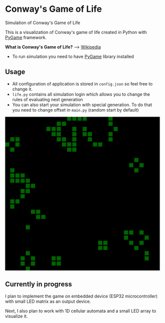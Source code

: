 # Conway's Game of Life
Simulation of Conway's Game of Life

This is a visualization of Conway's game of life created in Python with [PyGame](https://www.pygame.org/news) framework.

**What is Conway's Game of Life?** --> [Wikipedia](https://en.wikipedia.org/wiki/Conway's_Game_of_Life)

- To run simulation you need to have [PyGame](https://www.pygame.org/news) library installed

## Usage
- All configuration of application is stored in `config.json` so feel free to change it.
- `life.py` contains all simulation login which allows you to change the rules of evaluating next generation
- You can also start your simulation with special generation. To do that you need to change offset in `main.py` (random start by default)

![example](./showcase.png)

## Currently in progress
I plan to implement the game on embedded device (ESP32 microcontroller) with small LED matrix as an output device.

Next, I also plan to work with 1D cellular automata and a small LED array to visualize it.

